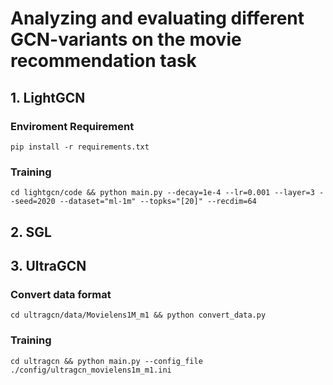 # Analyzing and evaluating different GCN-variants on the movie recommendation task
## 1. LightGCN
### Enviroment Requirement

`pip install -r requirements.txt`

### Training

`cd lightgcn/code && python main.py --decay=1e-4 --lr=0.001 --layer=3 --seed=2020 --dataset="ml-1m" --topks="[20]" --recdim=64`

## 2. SGL
## 3. UltraGCN
### Convert data format
`cd ultragcn/data/Movielens1M_m1 && python convert_data.py`
### Training
`cd ultragcn && python main.py --config_file ./config/ultragcn_movielens1m_m1.ini`
